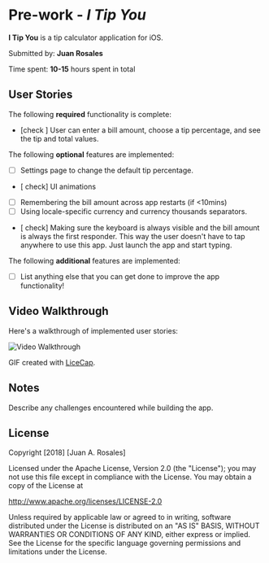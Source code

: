 # Pre-work - *I Tip You*

**I Tip You** is a tip calculator application for iOS.

Submitted by: **Juan Rosales**

Time spent: **10-15** hours spent in total

## User Stories

The following **required** functionality is complete:

* [check ] User can enter a bill amount, choose a tip percentage, and see the tip and total values.

The following **optional** features are implemented:
* [ ] Settings page to change the default tip percentage.
* [ check] UI animations
* [ ] Remembering the bill amount across app restarts (if <10mins)
* [ ] Using locale-specific currency and currency thousands separators.
* [ check] Making sure the keyboard is always visible and the bill amount is always the first responder. This way the user doesn't have to tap anywhere to use this app. Just launch the app and start typing.

The following **additional** features are implemented:

- [ ] List anything else that you can get done to improve the app functionality!

## Video Walkthrough 

Here's a walkthrough of implemented user stories:

<img src='http://i.imgur.com/link/to/your/gif/file.gif' title='Video Walkthrough' width='' alt='Video Walkthrough' />

GIF created with [LiceCap](http://www.cockos.com/licecap/).

## Notes

Describe any challenges encountered while building the app.

## License

Copyright [2018] [Juan A. Rosales]

Licensed under the Apache License, Version 2.0 (the "License");
you may not use this file except in compliance with the License.
You may obtain a copy of the License at

http://www.apache.org/licenses/LICENSE-2.0

Unless required by applicable law or agreed to in writing, software
distributed under the License is distributed on an "AS IS" BASIS,
WITHOUT WARRANTIES OR CONDITIONS OF ANY KIND, either express or implied.
See the License for the specific language governing permissions and
limitations under the License.
